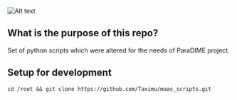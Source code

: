 ![Alt text](https://encrypted-tbn0.gstatic.com/images?q=tbn:ANd9GcRjArVtCIshqxYoRU15jdXBx6ETQf8hPF8pk16axlhePD5qgIKYcQ)
## What is the purpose of this repo?
Set of python scripts which were altered for the needs of ParaDIME project.
## Setup for development
    cd /root && git clone https://github.com/Taximu/maas_scripts.git
